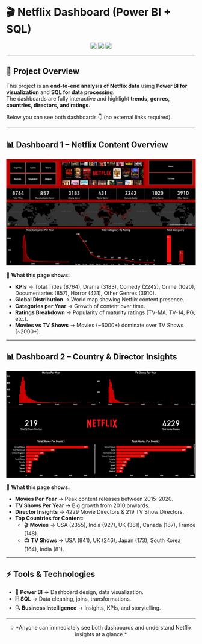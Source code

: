 # 🎬 Netflix Dashboard (Power BI + SQL)

<p align="center">
  <img src="https://img.shields.io/badge/Tool-Power%20BI-yellow?style=for-the-badge&logo=Power%20BI" />
  <img src="https://img.shields.io/badge/Database-SQL-blue?style=for-the-badge&logo=MySQL" />
  <img src="https://img.shields.io/badge/Domain-Data%20Analysis-red?style=for-the-badge&logo=Netflix" />
</p>

---

## 🖤 Project Overview  
This project is an **end-to-end analysis of Netflix data** using **Power BI for visualization** and **SQL for data processing**.  
The dashboards are fully interactive and highlight **trends, genres, countries, directors, and ratings**.  

Below you can see both dashboards 👇 (no external links required).  

---

## 📊 Dashboard 1 – Netflix Content Overview  

<p align="center">
  <img src="Dashboards.png" alt="Netflix Dashboard 1" width="850"/>
</p>

🔎 **What this page shows:**  
- **KPIs** → Total Titles (8764), Drama (3183), Comedy (2242), Crime (1020), Documentaries (857), Horror (431), Other Genres (3910).  
- **Global Distribution** → World map showing Netflix content presence.  
- **Categories per Year** → Growth of content over time.  
- **Ratings Breakdown** → Popularity of maturity ratings (TV-MA, TV-14, PG, etc.).  
- **Movies vs TV Shows** → Movies (~6000+) dominate over TV Shows (~2000+).  

---

## 📊 Dashboard 2 – Country & Director Insights  

<p align="center">
  <img src="Dashboards2.png" alt="Netflix Dashboard 2" width="850"/>
</p>

🔎 **What this page shows:**  
- **Movies Per Year** → Peak content releases between 2015–2020.  
- **TV Shows Per Year** → Big growth from 2010 onwards.  
- **Director Insights** → 4229 Movie Directors & 219 TV Show Directors.  
- **Top Countries for Content**:  
  - 🎬 **Movies** → USA (2355), India (927), UK (381), Canada (187), France (148).  
  - 📺 **TV Shows** → USA (841), UK (246), Japan (173), South Korea (164), India (81).  

---

## ⚡ Tools & Technologies  
- 🎨 **Power BI** → Dashboard design, data visualization.  
- 🗄️ **SQL** → Data cleaning, joins, transformations.  
- 🔍 **Business Intelligence** → Insights, KPIs, and storytelling.  

---

<p align="center">
  💡 *Anyone can immediately see both dashboards and understand Netflix insights at a glance.*  
</p>
